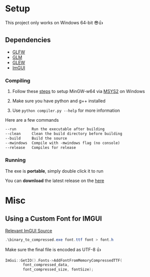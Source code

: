 
# Setup
This project only works on Windows 64-bit 😎👍

## Dependencies
* [GLFW](https://www.glfw.org/)
* [GLM](https://glm.g-truc.net/0.9.9/)
* [GLEW](https://glew.sourceforge.net/)
* [ImGUI](https://github.com/ocornut/imgui)

### Compiling

1. Follow these [steps](https://code.visualstudio.com/docs/cpp/config-mingw) to setup MinGW-w64 via [MSYS2](https://www.msys2.org/) on Windows

2. Make sure you have python and g++ installed

3. Use `python compiler.py --help` for more information

Here are a few commands

```txt
--run       Run the executable after building
--clean     Clean the build directory before building
--build     Build the source
--mwindows  Compile with -mwindows flag (no console)
--release   Compiles for release
  ```

### Running

The exe is **portable**, simply double click it to run

You can **download** the latest release on the [here](https://github.com/Macawls/OpenGL/releases/latest)

# Misc
## Using a Custom Font for IMGUI

[Relevant ImGUI Source](https://github.com/ocornut/imgui/blob/master/misc/fonts/binary_to_compressed_c.cpp)

```powershell
.\binary_to_compressed.exe font.ttf font > font.h
```
Make sure the final file is encoded as UTF-8 👍

```cpp
ImGui::GetIO().Fonts->AddFontFromMemoryCompressedTTF(
        font_compressed_data, 
        font_compressed_size, fontSize);
```

